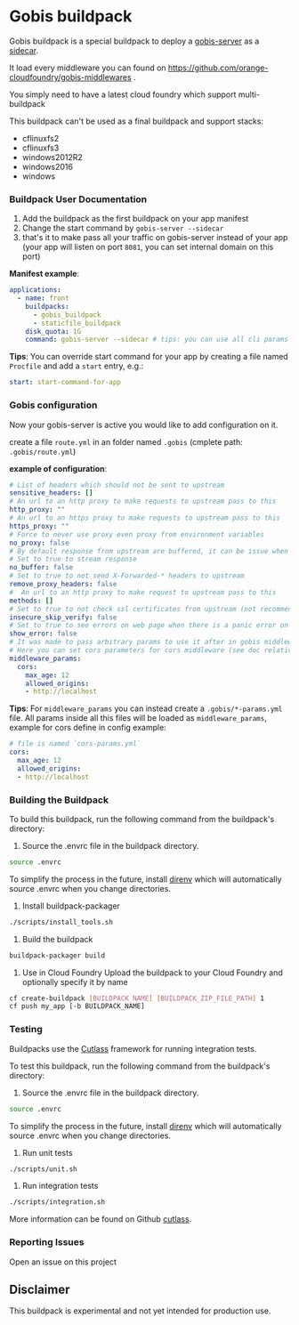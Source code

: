 # Gobis buildpack

Gobis buildpack is a special buildpack to deploy a [gobis-server](https://github.com/orange-cloudfoundry/gobis-server) 
as a [sidecar](https://blog.davemdavis.net/2018/03/13/the-sidecar-pattern/).

It load every middleware you can found on https://github.com/orange-cloudfoundry/gobis-middlewares .

You simply need to have a latest cloud foundry which support multi-buildpack

This buildpack can't be used as a final buildpack and support stacks:
- cflinuxfs2
- cflinuxfs3
- windows2012R2
- windows2016
- windows

### Buildpack User Documentation


1. Add the buildpack as the first buildpack on your app manifest
2. Change the start command by `gobis-server --sidecar`
3. that's it to make pass all your traffic on gobis-server instead of your app (your app will listen on port `8081`, 
you can set internal domain on this port)

**Manifest example**:

```yaml
applications:
  - name: front
    buildpacks:
      - gobis_buildpack
      - staticfile_buildpack
    disk_quota: 1G
    command: gobis-server --sidecar # tips: you can use all cli params from gobis-server, add flag `--log-level debug` to enable debug mode for example
```

**Tips**: You can override start command for your app by creating a file named `Procfile` and add a `start` entry, e.g.:

```yaml
start: start-command-for-app
```

### Gobis configuration

Now your gobis-server is active you would like to add configuration on it.

create a file `route.yml` in an folder named `.gobis` (cmplete path: `.gobis/route.yml`)

**example of configuration**:

```yaml
# List of headers which should not be sent to upstream
sensitive_headers: []
# An url to an http proxy to make requests to upstream pass to this
http_proxy: ""
# An url to an https proxy to make requests to upstream pass to this
https_proxy: ""
# Force to never use proxy even proxy from environment variables
no_proxy: false
# By default response from upstream are buffered, it can be issue when sending big files
# Set to true to stream response
no_buffer: false
# Set to true to not send X-Forwarded-* headers to upstream
remove_proxy_headers: false
#  An url to an http proxy to make request to upstream pass to this
methods: []
# Set to true to not check ssl certificates from upstream (not recommended)
insecure_skip_verify: false
# Set to true to see errors on web page when there is a panic error on gobis
show_error: false
# It was made to pass arbitrary params to use it after in gobis middlewares
# Here you can set cors parameters for cors middleware (see doc relative to middlewares)
middleware_params:
  cors:
    max_age: 12
    allowed_origins:
    - http://localhost
```

**Tips**: For `middleware_params` you can instead create a `.gobis/*-params.yml` file. 
All params inside all this files will be loaded as `middleware_params`, example for cors define in config example:

```yaml
# file is named `cors-params.yml`
cors:
  max_age: 12
  allowed_origins:
  - http://localhost
```

### Building the Buildpack
To build this buildpack, run the following command from the buildpack's directory:

1. Source the .envrc file in the buildpack directory.
```bash
source .envrc
```
To simplify the process in the future, install [direnv](https://direnv.net/) which will automatically source .envrc when you change directories.

1. Install buildpack-packager
```bash
./scripts/install_tools.sh
```

1. Build the buildpack
```bash
buildpack-packager build
```

1. Use in Cloud Foundry
Upload the buildpack to your Cloud Foundry and optionally specify it by name

```bash
cf create-buildpack [BUILDPACK_NAME] [BUILDPACK_ZIP_FILE_PATH] 1
cf push my_app [-b BUILDPACK_NAME]
```

### Testing
Buildpacks use the [Cutlass](https://github.com/cloudfoundry/libbuildpack/cutlass) framework for running integration tests.

To test this buildpack, run the following command from the buildpack's directory:

1. Source the .envrc file in the buildpack directory.

```bash
source .envrc
```
To simplify the process in the future, install [direnv](https://direnv.net/) which will automatically source .envrc when you change directories.

1. Run unit tests

```bash
./scripts/unit.sh
```

1. Run integration tests

```bash
./scripts/integration.sh
```

More information can be found on Github [cutlass](https://github.com/cloudfoundry/libbuildpack/cutlass).

### Reporting Issues
Open an issue on this project

## Disclaimer
This buildpack is experimental and not yet intended for production use.
